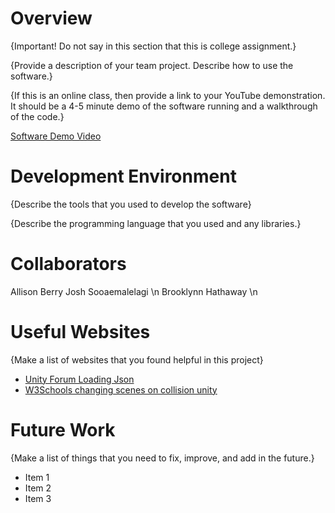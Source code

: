 # Overview

{Important!  Do not say in this section that this is college assignment.}

{Provide a description of your team project.  Describe how to use the software.}

{If this is an online class, then provide a link to your YouTube demonstration.  It should be a 4-5 minute demo of the software running and a walkthrough of the code.}

[Software Demo Video](http://youtube.link.goes.here)

# Development Environment

{Describe the tools that you used to develop the software}

{Describe the programming language that you used and any libraries.}

# Collaborators

Allison Berry
Josh Sooaemalelagi \n
Brooklynn Hathaway \n

# Useful Websites

{Make a list of websites that you found helpful in this project}
* [Unity Forum Loading Json](https://forum.unity.com/threads/how-to-read-json-file.401306/)
* [W3Schools changing scenes on collision unity](https://www.w3schools.blog/how-to-change-scenes-on-collision-unity)

# Future Work

{Make a list of things that you need to fix, improve, and add in the future.}
* Item 1
* Item 2
* Item 3
